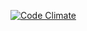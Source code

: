 [![Code Climate](https://codeclimate.com/github/tbeeley/ma-Chitter/badges/gpa.svg)](https://codeclimate.com/github/tbeeley/ma-Chitter)